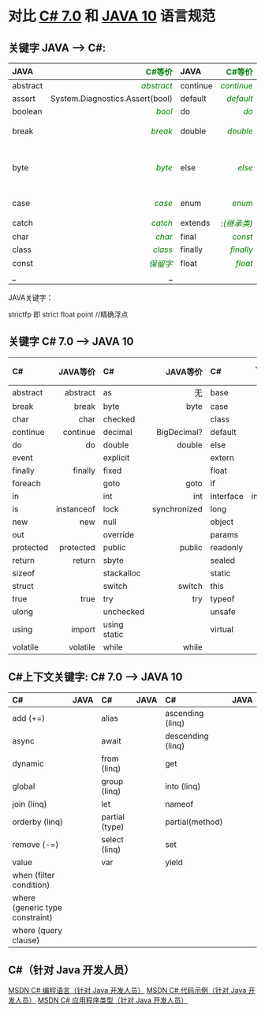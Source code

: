 ﻿# 对比 [C# 7.0](https://docs.microsoft.com/zh-cn/dotnet/csharp/language-reference/keywords/index) 和 [JAVA 10](https://docs.oracle.com/javase/specs/jls/se10/html/jls-3.html#jls-3.9) 语言规范

## 关键字 JAVA --> C#:

| JAVA   |<font color=green>C#等价</font>| JAVA   |<font color=green>C#等价</font>| JAVA     |<font color=green>C#等价</font> | JAVA   |<font color=green>C#等价</font>| JAVA       |<font color=green>C#等价</font> |
|:-------|-------:|:-------|-------:|:---------|----------:|:-------|--------:|:-----------|----------:|
|abstract|*<font color=green>abstract</font>*|continue|*<font color=green>continue*|for     |*for*     |new     |*new*      |switch      |*switch*|
|assert  |System.Diagnostics.Assert(bool)|default |*<font color=green>default</font>* |if        |*<font color=green>if</font>*      |package |*<font color=green>namespace</font>*|synchronized|*<font color=green>lock</font>*  |
|boolean |*<font color=green>bool</font>*  |do      |*<font color=green>do</font>*      |goto      |*<font color=green>goto</font>*    |private |*<font color=green>private</font>*  |this        |*<font color=green>this</font>*  |
|break   |*<font color=green>break</font>* |double  |*<font color=green>double</font>*  |implements|*<font color=green>:(实现接口)</font>*|protected|*<font color=green>protected</font>*|throw       |*<font color=green>throw</font>*|
|byte    |*<font color=green>byte</font>*  |else    |*<font color=green>else</font>*    |import    |*<font color=green>using</font>*   |public  |*<font color=green>public</font>*   |throws      |方法注释：<br/>&lt;exception cref="Exception"&gt;注释&lt;/exception&gt;         |
|case    |*<font color=green>case</font>*  |enum    |*<font color=green>enum</font>*    |instanceof|*<font color=green>is</font>*      |return  |*<font color=green>return</font>*   |transient   |[Serialization.XmlIgnore]或[JsonIgnore]等特性|
|catch   |*<font color=green>catch</font>* |extends |*<font color=green>:(继承类)</font>*|int       |*<font color=green>int</font>*     |short  |*<font color=green>short</font>*    |try         |*<font color=green>try</font>*     |
|char    |*<font color=green>char</font>* |final   |*<font color=green>const</font>*|interface|*<font color=green>interface</font>*|static  |*<font color=green>static</font>*   |void        |*<font color=green>void</font>*  |
|class   |*<font color=green>class</font>* |finally |*<font color=green>finally</font>* |long      |*<font color=green>long</font>*     |strictfp|         |volatile    |*<font color=green>volatile</font>*|
|const   |*<font color=green>保留字</font></font>*|float   |*<font color=green>float</font>*   |native    |extern?    |super   |*<font color=green>base</font>*     |while       |*<font color=green>while</font>*  |
|_       |_       |        |        |          |          |        |         |           |            |


JAVA关键字：

strictfp 即  strict float point //精确浮点

## 关键字 C# 7.0 --> JAVA 10

| C#     |   JAVA等价   |   C#      |   JAVA等价   |   C#       |   JAVA等价  |   C#      |   JAVA等价 |
|:-------|-------------:|:----------|-------------:|:-----------|-----------:|:----------|----------:|
|abstract|abstract      |as         |无            | base       |super      |bool       |boolean     |
|break   |break         |byte       |byte          | case       |case       |catch      |catch       |
|char    |char          |checked    |              | class      |class      |const      |final       |
|continue|continue      |decimal    |BigDecimal?   | default    |default    |delegate   |Delegate?   |
|do      |do            |double     |double        | else       |else       |enum       |enum        |
|event   |              |explicit   |              | extern     |native?    |false      |false?      |
|finally |finally       |fixed      |              | float      |float      |for        |for         |
|foreach |              |goto       |goto          | if         |if         |implicit   |            |
|in      |              |int        |int           | interface  |interface  |internal   |            |
|is      |instanceof    |lock       |synchronized  | long       |long       |namespace  |package     |
|new     |new           |null       |              | object     |           |operator   |            |
|out     |              |override   |              | params     |           |private    |private     |
|protected|protected    |public     |public        | readonly   |           |ref        |            |
|return  |return        |sbyte      |              | sealed     |           |short      |short       |
|sizeof  |              |stackalloc |              | static     |static     |string     |            |
|struct  |              |switch     |switch        | this       |this       |throw      |throw       |
|true    |true          |try        |try           | typeof     |           |uint       |            |
|ulong   |              |unchecked  |              | unsafe     |           |ushort     |            |
|using   |import        |using static|             |virtual     |           |void       |void        |
|volatile|volatile      |while      |while         |            |           |           |            |


## C#上下文关键字: C# 7.0 --> JAVA 10

| C#                            |   JAVA       |   C#               |   JAVA       |   C#           |   JAVA    |
|:------------------------------|:-------------|:-------------------|:-------------|:----------------|:----------|
|add (+=)                       |              |alias               |              | ascending (linq)|           |
|async                          |              |await               |              | descending (linq)|           |
|dynamic                        |              |from (linq)         |              | get             |           |
|global                         |              |group (linq)        |              | into (linq)     |           |
|join (linq)                    |              |let                 |              | nameof          |           |
|orderby (linq)                 |              |partial (type)      |              | partial(method) |           |
|remove (-=)                    |              |select (linq)       |              | set             |           |
|value                          |              |var                 |              | yield           |           |
|when (filter condition)        |              |                    |              |                 |           |
|where (generic type constraint)|              |                    |              |                 |           |
|where (query clause)           |              |                    |              |                 |           |



## C#（针对 Java 开发人员）

[MSDN C# 编程语言（针对 Java 开发人员）](https://docs.microsoft.com/zh-cn/previous-versions/visualstudio/visual-studio-2008/ms228602%28v%3dvs.90%29)
[MSDN C# 代码示例（针对 Java 开发人员）](https://docs.microsoft.com/zh-cn/previous-versions/visualstudio/visual-studio-2008/ms228363%28v%3dvs.90%29)
[MSDN C# 应用程序类型（针对 Java 开发人员）](https://docs.microsoft.com/zh-cn/previous-versions/visualstudio/visual-studio-2008/ms228501%28v%3dvs.90%29)